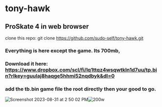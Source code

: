 # tony-hawk
## ProSkate 4 in web browser
clone this repo: git clone https://github.com/sudo-self/tony-hawk.git
### Everything is here except the game. Its 700mb, 
### Download it here: https://www.dropbox.com/scl/fi/lq1ttqz4wsqwtkln1d7uu/tp.bin?rlkey=guulaj8haqge5hhmi52nqdbyk&dl=0
### add the tb.bin game file the root directly then your good to go.




![Screenshot 2023-08-31 at 2 50 02 PM](https://github.com/sudo-self/tony-hawk/assets/119916323/52db847d-16a4-46c1-b854-0d2820070392)![200w](https://github.com/sudo-self/tony-hawk/assets/119916323/d32bd0c0-1ae7-4078-bb29-f4e236798bfc)


